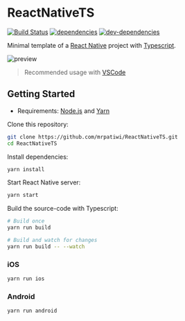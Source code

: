 # ReactNativeTS

[![Build Status][ci-image]][ci-url] [![dependencies][dependencies-image]][dependencies-url] [![dev-dependencies][dev-dependencies-image]][dev-dependencies-url]

Minimal template of a [React Native](https://facebook.github.io/react-native/) project with [Typescript](https://www.typescriptlang.org/).

![preview](https://github.com/mrpatiwi/ReactNativeTS/raw/images/preview.png)

> Recommended usage with [VSCode](https://code.visualstudio.com/)

## Getting Started

* Requirements: [Node.js](https://nodejs.org) and [Yarn](https://yarnpkg.com/)

Clone this repository:

```sh
git clone https://github.com/mrpatiwi/ReactNativeTS.git
cd ReactNativeTS
```

Install dependencies:

```sh
yarn install
```

Start React Native server:

```sh
yarn start
```

Build the source-code with Typescript:

```sh
# Build once
yarn run build

# Build and watch for changes
yarn run build -- --watch
```

### iOS

```sh
yarn run ios
```

### Android

```sh
yarn run android
```

[ci-image]: https://travis-ci.org/mrpatiwi/ReactNativeTS.svg
[ci-url]: https://travis-ci.org/mrpatiwi/ReactNativeTS
[dependencies-image]: https://david-dm.org/mrpatiwi/ReactNativeTS.svg
[dependencies-url]: https://david-dm.org/mrpatiwi/ReactNativeTS
[dev-dependencies-image]: https://david-dm.org/mrpatiwi/ReactNativeTS/dev-status.svg
[dev-dependencies-url]: https://david-dm.org/mrpatiwi/ReactNativeTS#info=devDependencies
